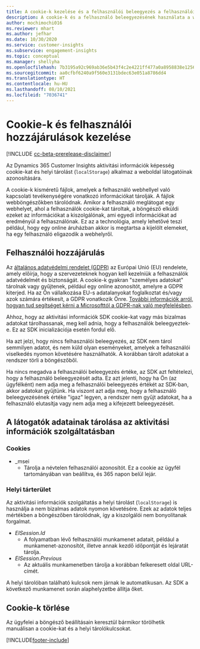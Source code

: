 ```yaml
---
title: A cookie-k kezelése és a felhasználói beleegyezés a felhasználói adatok tárolására
description: A cookie-k és a felhasználó beleegyezésének használata a webhely látogatóinak azonosítására.
author: mochimochi016
ms.reviewer: mhart
ms.author: jefhar
ms.date: 10/30/2020
ms.service: customer-insights
ms.subservice: engagement-insights
ms.topic: conceptual
ms.manager: shellyha
ms.openlocfilehash: 7b3195a92c969ab36e5b43f4c2e4221ff477a0a8958838e1256528f58fe13dce
ms.sourcegitcommit: aa0cfbf6240a9f560e3131bdec63e051a8786dd4
ms.translationtype: HT
ms.contentlocale: hu-HU
ms.lasthandoff: 08/10/2021
ms.locfileid: "7036741"
---
```

# <a name="manage-cookies-and-user-consent"></a>Cookie-k és felhasználói hozzájárulások kezelése

[!INCLUDE [cc-beta-prerelease-disclaimer](includes/cc-beta-prerelease-disclaimer.md)]

Az Dynamics 365 Customer Insights aktivitási információk képesség cookie-kat és helyi tárolást (`localStorage`) alkalmaz a weboldal látogatóinak azonosítására.

A cookie-k kisméretű fájlok, amelyek a felhasználó webhellyel való kapcsolati tevékenységére vonatkozó információkat tárolják. A fájlok webböngészőkben tárolódnak. Amikor a felhasználó meglátogat egy webhelyet, ahol a felhasználók cookie-kat tároltak, a böngésző elküldi ezeket az információkat a kiszolgálónak, ami egyedi információkat ad eredményül a felhasználónak. Ez az a technológia, amely lehetővé teszi például, hogy egy online áruházban akkor is megtartsa a kijelölt elemeket, ha egy felhasználó eligazodik a webhelyről.

## <a name="user-consent"></a>Felhasználói hozzájárulás

Az [általános adatvédelmi rendelet (GDPR)](/dynamics365/get-started/gdpr/) az Európai Unió (EU) rendelete, amely előírja, hogy a szervezeteknek hogyan kell kezelniük a felhasználók adatvédelmét és biztonságát. A cookie-k gyakran "személyes adatokat" tárolnak vagy gyűjtenek, például egy online azonosítót, amelyre a GDPR kiterjed. Ha az Ön vállalkozása EU-s adatalanyokat foglalkoztat és/vagy azok számára értékesít, a GDPR vonatkozik Önre. [További információk arról, hogyan tud segítséget kérni a Microsofttól a GDPR-nak való megfelelésben](https://www.microsoft.com/trust-center/privacy/gdpr-faqs).

Ahhoz, hogy az aktivitási információk SDK cookie-kat vagy más bizalmas adatokat tárolhassanak, meg kell adnia, hogy a felhasználók beleegyeztek-e. Ez az SDK inicializációja esetén fordul elő.

Ha azt jelzi, hogy nincs felhasználói beleegyezés, az SDK nem tárol semmilyen adatot, és nem küld olyan eseményeket, amelyek a felhasználói viselkedés nyomon követésére használhatók. A korábban tárolt adatokat a rendszer törli a böngészőből.

Ha nincs megadva a felhasználói beleegyezés értéke, az SDK azt feltételezi, hogy a felhasználó beleegyezését adta. Ez azt jelenti, hogy ha Ön (az ügyfélként) nem adja meg a felhasználói beleegyezés értékét az SDK-ban, akkor adatokat gyűjtünk. Ha viszont azt adja meg, hogy a felhasználó beleegyezésének értéke "igaz" legyen, a rendszer nem gyűjt adatokat, ha a felhasználó elutasítja vagy nem adja meg a kifejezett beleegyezését.

## <a name="visitor-data-storage-in-engagement-insights-capability"></a>A látogatók adatainak tárolása az aktivitási információk szolgáltatásban

### <a name="cookies"></a>Cookies

- _msei
    - Tárolja a névtelen felhasználói azonosítót. Ez a cookie az ügyfél tartományában van beállítva, és 365 napon belül lejár.

### <a name="local-storage"></a>Helyi tárterület

Az aktivitási információk szolgáltatás a helyi tárolást (`localStorage`) is használja a nem bizalmas adatok nyomon követésére. Ezek az adatok teljes mértékben a böngészőben tárolódnak, így a kiszolgálói nem bonyolítanak forgalmat.

- *EISession.Id* 
    - A folyamatban lévő felhasználói munkamenet adatait, például a munkamenet-azonosítót, illetve annak kezdő időpontját és lejáratát tárolja.
- *EISession.Previous*
    - Az aktuális munkamenetben tárolja a korábban felkeresett oldal URL-címét.
    
A helyi tárolóban található kulcsok nem járnak le automatikusan. Az SDK a következő munkamenet során alaphelyzetbe állítja őket.

## <a name="deleting-cookies"></a>Cookie-k törlése

Az ügyfelei a böngésző beállításain keresztül bármikor törölhetik manuálisan a cookie-kat és a helyi tárolókulcsokat.


[!INCLUDE[footer-include](../includes/footer-banner.md)]